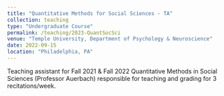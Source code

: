 ```yaml
---
title: "Quantitative Methods for Social Sciences - TA"
collection: teaching
type: "Undergraduate Course"
permalink: /teaching/2023-QuantSocSci
venue: "Temple University, Department of Psychology & Neuroscience"
date: 2022-09-15
location: "Philadelphia, PA"
---
```


Teaching assistant for Fall 2021 & Fall 2022 Quantitative Methods in Social Sciences (Professor Auerbach) responsible for teaching and grading for 3 recitations/week.
